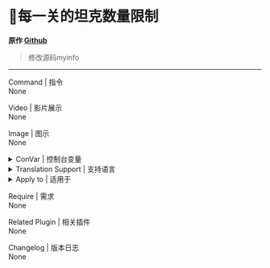 # 📌每一关的坦克数量限制
	
**原作 [Github](https://github.com/txuk1x/g10/tree/main/%E8%8D%AF%E5%BD%B9-tank%E6%95%B0%E9%87%8F%E9%99%90%E5%88%B6(kita)/left4dead2/addons/sourcemod)**

> 修改源码myinfo

---

Command | 指令
<br>None

Video | 影片展示
<br>None

Image | 图示
<br>None

<details><summary>ConVar | 控制台变量</summary>

```php
//本次关卡中坦克最多生成数量
z_tank_limit 1
```
</details>

<details><summary>Translation Support | 支持语言</summary>

```
简体中文
```
</details>

<details><summary>Apply to | 适用于</summary>

```php
L4D2
```
</details>

Require | 需求
<br>None

Related Plugin | 相关插件</summary>
<br>None

Changelog | 版本日志
<br>None